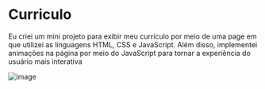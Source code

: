 # Curriculo
Eu criei um mini projeto para exibir meu currículo por meio de uma page em que utilizei as linguagens HTML, CSS e JavaScript. Além disso, implementei animações na página por meio do JavaScript para tornar a experiência do usuário mais interativa

![image](https://user-images.githubusercontent.com/101371363/224074521-bc808554-8a01-4f67-890e-ca63adc5394e.png)
